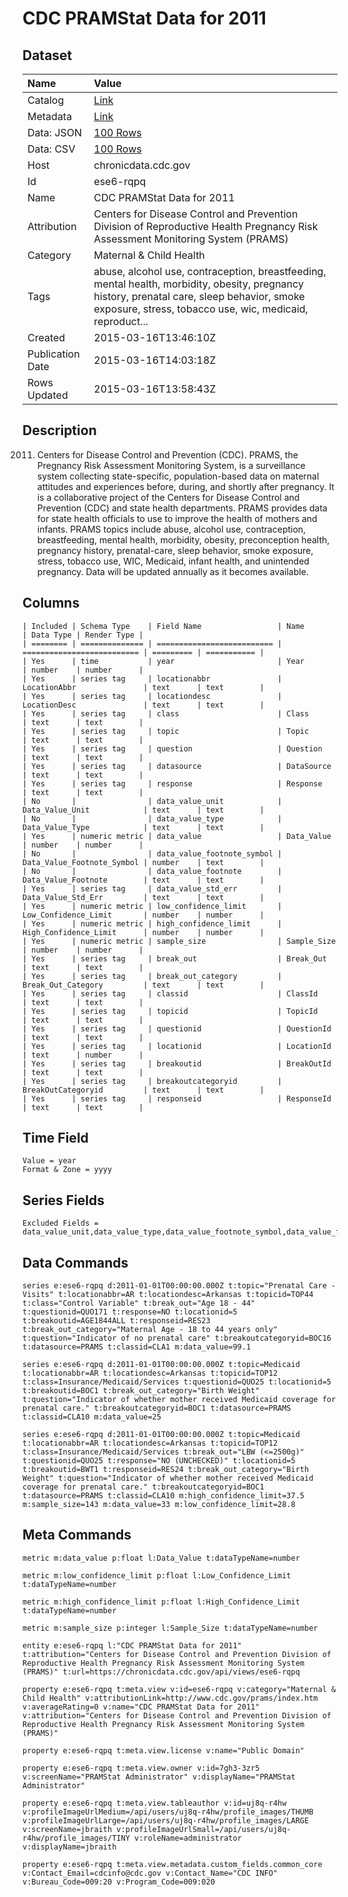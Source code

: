 # CDC PRAMStat Data for 2011

## Dataset

| Name | Value |
| :--- | :---- |
| Catalog | [Link](https://catalog.data.gov/dataset/cdc-pramstat-data-for-2011) |
| Metadata | [Link](https://chronicdata.cdc.gov/api/views/ese6-rqpq) |
| Data: JSON | [100 Rows](https://chronicdata.cdc.gov/api/views/ese6-rqpq/rows.json?max_rows=100) |
| Data: CSV | [100 Rows](https://chronicdata.cdc.gov/api/views/ese6-rqpq/rows.csv?max_rows=100) |
| Host | chronicdata.cdc.gov |
| Id | ese6-rqpq |
| Name | CDC PRAMStat Data for 2011 |
| Attribution | Centers for Disease Control and Prevention Division of Reproductive Health Pregnancy Risk Assessment Monitoring System (PRAMS) |
| Category | Maternal & Child Health |
| Tags | abuse, alcohol use, contraception, breastfeeding, mental health, morbidity, obesity, pregnancy history, prenatal care, sleep behavior, smoke exposure, stress, tobacco use, wic, medicaid, reproduct... |
| Created | 2015-03-16T13:46:10Z |
| Publication Date | 2015-03-16T14:03:18Z |
| Rows Updated | 2015-03-16T13:58:43Z |

## Description

2011.  Centers for Disease Control and Prevention (CDC).  PRAMS, the Pregnancy Risk Assessment Monitoring System, is a surveillance system collecting state-specific, population-based data on maternal attitudes and experiences before, during, and shortly after pregnancy. It is a collaborative project of the Centers for Disease Control and Prevention (CDC) and state health departments.  PRAMS provides data for state health officials to use to improve the health of mothers and infants. PRAMS topics include abuse, alcohol use, contraception, breastfeeding, mental health, morbidity, obesity, preconception health, pregnancy history, prenatal-care, sleep behavior, smoke exposure, stress, tobacco use, WIC, Medicaid, infant health, and unintended pregnancy.
Data will be updated annually as it becomes available.

## Columns

```ls
| Included | Schema Type    | Field Name                 | Name                       | Data Type | Render Type |
| ======== | ============== | ========================== | ========================== | ========= | =========== |
| Yes      | time           | year                       | Year                       | number    | number      |
| Yes      | series tag     | locationabbr               | LocationAbbr               | text      | text        |
| Yes      | series tag     | locationdesc               | LocationDesc               | text      | text        |
| Yes      | series tag     | class                      | Class                      | text      | text        |
| Yes      | series tag     | topic                      | Topic                      | text      | text        |
| Yes      | series tag     | question                   | Question                   | text      | text        |
| Yes      | series tag     | datasource                 | DataSource                 | text      | text        |
| Yes      | series tag     | response                   | Response                   | text      | text        |
| No       |                | data_value_unit            | Data_Value_Unit            | text      | text        |
| No       |                | data_value_type            | Data_Value_Type            | text      | text        |
| Yes      | numeric metric | data_value                 | Data_Value                 | number    | number      |
| No       |                | data_value_footnote_symbol | Data_Value_Footnote_Symbol | number    | text        |
| No       |                | data_value_footnote        | Data_Value_Footnote        | text      | text        |
| Yes      | series tag     | data_value_std_err         | Data_Value_Std_Err         | text      | text        |
| Yes      | numeric metric | low_confidence_limit       | Low_Confidence_Limit       | number    | number      |
| Yes      | numeric metric | high_confidence_limit      | High_Confidence_Limit      | number    | number      |
| Yes      | numeric metric | sample_size                | Sample_Size                | number    | number      |
| Yes      | series tag     | break_out                  | Break_Out                  | text      | text        |
| Yes      | series tag     | break_out_category         | Break_Out_Category         | text      | text        |
| Yes      | series tag     | classid                    | ClassId                    | text      | text        |
| Yes      | series tag     | topicid                    | TopicId                    | text      | text        |
| Yes      | series tag     | questionid                 | QuestionId                 | text      | text        |
| Yes      | series tag     | locationid                 | LocationId                 | text      | number      |
| Yes      | series tag     | breakoutid                 | BreakOutId                 | text      | text        |
| Yes      | series tag     | breakoutcategoryid         | BreakOutCategoryid         | text      | text        |
| Yes      | series tag     | responseid                 | ResponseId                 | text      | text        |
```

## Time Field

```ls
Value = year
Format & Zone = yyyy
```

## Series Fields

```ls
Excluded Fields = data_value_unit,data_value_type,data_value_footnote_symbol,data_value_footnote
```

## Data Commands

```ls
series e:ese6-rqpq d:2011-01-01T00:00:00.000Z t:topic="Prenatal Care - Visits" t:locationabbr=AR t:locationdesc=Arkansas t:topicid=TOP44 t:class="Control Variable" t:break_out="Age 18 - 44" t:questionid=QUO171 t:response=NO t:locationid=5 t:breakoutid=AGE1844ALL t:responseid=RES23 t:break_out_category="Maternal Age - 18 to 44 years only" t:question="Indicator of no prenatal care" t:breakoutcategoryid=BOC16 t:datasource=PRAMS t:classid=CLA1 m:data_value=99.1

series e:ese6-rqpq d:2011-01-01T00:00:00.000Z t:topic=Medicaid t:locationabbr=AR t:locationdesc=Arkansas t:topicid=TOP12 t:class=Insurance/Medicaid/Services t:questionid=QUO25 t:locationid=5 t:breakoutid=BOC1 t:break_out_category="Birth Weight" t:question="Indicator of whether mother received Medicaid coverage for prenatal care." t:breakoutcategoryid=BOC1 t:datasource=PRAMS t:classid=CLA10 m:data_value=25

series e:ese6-rqpq d:2011-01-01T00:00:00.000Z t:topic=Medicaid t:locationabbr=AR t:locationdesc=Arkansas t:topicid=TOP12 t:class=Insurance/Medicaid/Services t:break_out="LBW (<=2500g)" t:questionid=QUO25 t:response="NO (UNCHECKED)" t:locationid=5 t:breakoutid=BWT1 t:responseid=RES24 t:break_out_category="Birth Weight" t:question="Indicator of whether mother received Medicaid coverage for prenatal care." t:breakoutcategoryid=BOC1 t:datasource=PRAMS t:classid=CLA10 m:high_confidence_limit=37.5 m:sample_size=143 m:data_value=33 m:low_confidence_limit=28.8
```

## Meta Commands

```ls
metric m:data_value p:float l:Data_Value t:dataTypeName=number

metric m:low_confidence_limit p:float l:Low_Confidence_Limit t:dataTypeName=number

metric m:high_confidence_limit p:float l:High_Confidence_Limit t:dataTypeName=number

metric m:sample_size p:integer l:Sample_Size t:dataTypeName=number

entity e:ese6-rqpq l:"CDC PRAMStat Data for 2011" t:attribution="Centers for Disease Control and Prevention Division of Reproductive Health Pregnancy Risk Assessment Monitoring System (PRAMS)" t:url=https://chronicdata.cdc.gov/api/views/ese6-rqpq

property e:ese6-rqpq t:meta.view v:id=ese6-rqpq v:category="Maternal & Child Health" v:attributionLink=http://www.cdc.gov/prams/index.htm v:averageRating=0 v:name="CDC PRAMStat Data for 2011" v:attribution="Centers for Disease Control and Prevention Division of Reproductive Health Pregnancy Risk Assessment Monitoring System (PRAMS)"

property e:ese6-rqpq t:meta.view.license v:name="Public Domain"

property e:ese6-rqpq t:meta.view.owner v:id=7gh3-3zr5 v:screenName="PRAMStat Administrator" v:displayName="PRAMStat Administrator"

property e:ese6-rqpq t:meta.view.tableauthor v:id=uj8q-r4hw v:profileImageUrlMedium=/api/users/uj8q-r4hw/profile_images/THUMB v:profileImageUrlLarge=/api/users/uj8q-r4hw/profile_images/LARGE v:screenName=jbraith v:profileImageUrlSmall=/api/users/uj8q-r4hw/profile_images/TINY v:roleName=administrator v:displayName=jbraith

property e:ese6-rqpq t:meta.view.metadata.custom_fields.common_core v:Contact_Email=cdcinfo@cdc.gov v:Contact_Name="CDC INFO" v:Bureau_Code=009:20 v:Program_Code=009:020
```